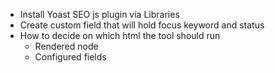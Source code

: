 - Install Yoast SEO js plugin via Libraries
- Create custom field that will hold focus keyword and status
- How to decide on which html the tool should run
    - Rendered node
    - Configured fields